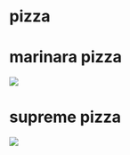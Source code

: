 # pizza
# marinara pizza
![](https://www.publicdomainpictures.net/pictures/120000/velka/pizza-1431957490WiY.jpg)
# supreme pizza
![](https://www.publicdomainpictures.net/pictures/220000/velka/food-1494235825Ew5.jpg)
